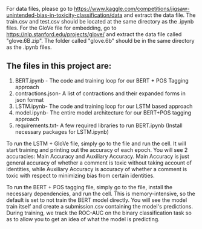 For data files, please go to https://www.kaggle.com/competitions/jigsaw-unintended-bias-in-toxicity-classification/data and extract the data file. The train.csv and test.csv should be located at the same directory as the .ipynb files.
For the GloVe file for embedding, go to https://nlp.stanford.edu/projects/glove/ and extract the data file called "glove.6B.zip". The folder called "glove.6b" should be in the same directory as the .ipynb files.

## The files in this project are:
1. BERT.ipynb - The code and training loop for our BERT + POS Tagging approach
2. contractions.json- A list of contractions and their expanded forms in json format
3. LSTM.ipynb- The code and training loop for our LSTM based approach
4. model.ipynb- The entire model architecture for our BERT+POS tagging approach
5. requirements.txt- A few required libraries to run BERT.ipynb (Install necessary packages for LSTM.ipynb) 

To run the LSTM + GloVe file, simply go to the file and run the cell. It will start training and printing out the accuracy of each epoch. You will see 2 accuracies: Main Accuracy and Auxiliary Accuracy. Main Accuracy is just general accuracy of whether a comment is toxic without taking account of identities, while Auxiliary Accuracy is accuracy of whether a comment is toxic with respect to minimizing bias from certain identities.

To run the BERT + POS tagging file, simply go to the file, install the necessary dependencies, and run the cell. This is memory-intensive, so the default is set to not train the BERT model directly. You will see the model train itself and create a submission.csv containing the model's predictions. During training, we track the ROC-AUC on the binary classification task so as to allow you to get an idea of what the model is predicting. 
